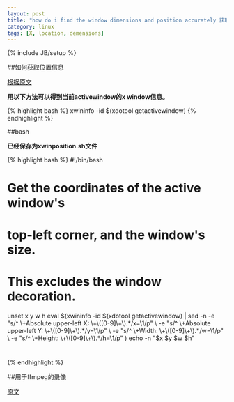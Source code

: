 ```yaml
---
layout: post
title: "how do i find the window dimensions and position accurately 获取X窗口的位置和大小"
category: linux
tags: [X, location, demensions]
---
```

{% include JB/setup %}

##如何获取位置信息

[根据原文](http://unix.stackexchange.com/questions/14159/how-do-i-find-the-window-dimensions-and-position-accurately)


**用以下方法可以得到当前activewindow的x window信息。**

{% highlight bash %}
xwininfo -id $(xdotool getactivewindow)
{% endhighlight %}

##bash

**已经保存为xwinposition.sh文件**

{% highlight bash %}
#!/bin/bash
# Get the coordinates of the active window's
#    top-left corner, and the window's size.
#    This excludes the window decoration.
  unset x y w h
  eval $(xwininfo -id $(xdotool getactivewindow) |
    sed -n -e "s/^ \+Absolute upper-left X: \+\([0-9]\+\).*/x=\1/p" \
           -e "s/^ \+Absolute upper-left Y: \+\([0-9]\+\).*/y=\1/p" \
           -e "s/^ \+Width: \+\([0-9]\+\).*/w=\1/p" \
           -e "s/^ \+Height: \+\([0-9]\+\).*/h=\1/p" )
  echo -n "$x $y $w $h"
#
{% endhighlight %}

##用于ffmpeg的录像

[原文](http://www.commandlinefu.com/commands/view/148/capture-video-of-a-linux-desktop)
